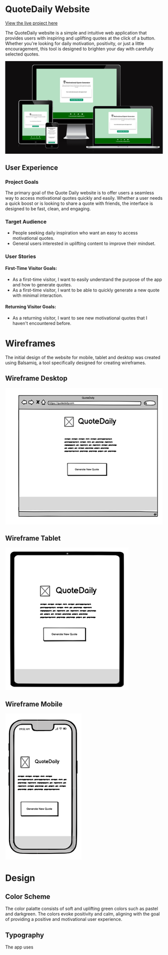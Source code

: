 # QuoteDaily Website
[View the live project here](https://bilalessafi1.github.io/motivational-quote-generator/)

The QuoteDaily website is a simple and intuitive web application that provides users with inspiring and uplifting quotes at the click of a button. Whether you're looking for daily motivation, positivity, or just a little encouragement, this tool is designed to brighten your day with carefully selected quotes. 

![Screenshot of responsive design of the website](assets/images/responsive-design.png)

## User Experience
### Project Goals
The primary goal of the Quote Daily website is to offer users a seamless way to access motivational quotes quickly and easily. Whether a user needs a quick boost or is looking to share a quote with friends, the interface is designed to be fast, clean, and engaging.

### Target Audience
- People seeking daily inspiration who want an easy to access motivational quotes.
- General users interested in uplifting content to improve their mindset. 

### User Stories
#### First-Time Visitor Goals:
- As a first-time visitor, I want to easily understand the purpose of the app and how to generate quotes. 
- As a first-time visitor, I want to be able to quickly generate a new quote with minimal interaction. 

#### Returning Visitor Goals:
- As a returning visitor, I want to see new motivational quotes that I haven't encountered before. 

# Wireframes
The initial design of the website for mobile, tablet and desktop was created using Balsamiq, a tool specifically designed for creating wireframes.

## Wireframe Desktop
![Screenshot of wireframe for desktop](assets/images/wireframe-desktop.png)

## Wireframe Tablet
![Screenshot of wireframe for tablet](assets/images/wireframe-tablet.png)

## Wireframe Mobile
![Screenshot of wireframe for mobile](assets/images/wireframe-mobile.png)

# Design
## Color Scheme
The color palatte consists of soft and uplifting green colors such as pastel and darkgreen. The colors evoke positivity and calm, aligning with the goal of providing a positive and motivational user experience. 

## Typography
The app uses 